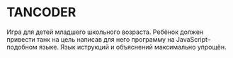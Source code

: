 # TANCODER

Игра для детей младшего школьного возраста. Ребёнок должен привести танк на цель написав для него программу на JavaScript–подобном языке. Язык иструкций и объяснений максимально упрощён. 
